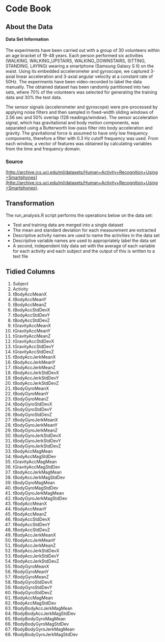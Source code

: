 Code Book
========

About the Data
--------------
#### Data Set Information

The experiments have been carried out with a group of 30 volunteers within an age bracket of 19-48 years. Each person performed six activities (WALKING, WALKING_UPSTAIRS, WALKING_DOWNSTAIRS, SITTING, STANDING, LAYING) wearing a smartphone (Samsung Galaxy S II) on the waist. Using its embedded accelerometer and gyroscope, we captured 3-axial linear acceleration and 3-axial angular velocity at a constant rate of 50Hz. The experiments have been video-recorded to label the data manually. The obtained dataset has been randomly partitioned into two sets, where 70% of the volunteers was selected for generating the training data and 30% the test data.

The sensor signals (accelerometer and gyroscope) were pre-processed by applying noise filters and then sampled in fixed-width sliding windows of 2.56 sec and 50% overlap (128 readings/window). The sensor acceleration signal, which has gravitational and body motion components, was separated using a Butterworth low-pass filter into body acceleration and gravity. The gravitational force is assumed to have only low frequency components, therefore a filter with 0.3 Hz cutoff frequency was used. From each window, a vector of features was obtained by calculating variables from the time and frequency domain. 

### Source

[http://archive.ics.uci.edu/ml/datasets/Human+Activity+Recognition+Using+Smartphones](http://archive.ics.uci.edu/ml/datasets/Human+Activity+Recognition+Using+Smartphones).


Transformation
-------------------

The run_analysis.R script performs the operations below on the data set:

- Test and training data are merged into a single dataset
- The mean and standard deviation for each measurement are extracted
- Descriptive activity names are used to name the activities in the data set
- Descriptive variable names are used to appropriately label the data set
- A second, independent tidy data set with the average of each variable for each activity and each subject and the output of this is written to a text file

Tidied Columns
-------------------
1. Subject
2. Activity
3. tBodyAccMeanX
4. tBodyAccMeanY
5. tBodyAccMeanZ
6. tBodyAccStdDevX
7. tBodyAccStdDevY
8. tBodyAccStdDevZ
9. tGravityAccMeanX
10. tGravityAccMeanY
11. tGravityAccMeanZ
12. tGravityAccStdDevX
13. tGravityAccStdDevY
14. tGravityAccStdDevZ
15. tBodyAccJerkMeanX
16. tBodyAccJerkMeanY
17. tBodyAccJerkMeanZ
18. tBodyAccJerkStdDevX
19. tBodyAccJerkStdDevY
20. tBodyAccJerkStdDevZ
21. tBodyGyroMeanX
22. tBodyGyroMeanY
23. tBodyGyroMeanZ
24. tBodyGyroStdDevX
25. tBodyGyroStdDevY
26. tBodyGyroStdDevZ
27. tBodyGyroJerkMeanX
28. tBodyGyroJerkMeanY
29. tBodyGyroJerkMeanZ
30. tBodyGyroJerkStdDevX
31. tBodyGyroJerkStdDevY
32. tBodyGyroJerkStdDevZ
33. tBodyAccMagMean
34. tBodyAccMagStdDev
35. tGravityAccMagMean
36. tGravityAccMagStdDev
37. tBodyAccJerkMagMean
38. tBodyAccJerkMagStdDev
39. tBodyGyroMagMean
40. tBodyGyroMagStdDev
41. tBodyGyroJerkMagMean
42. tBodyGyroJerkMagStdDev
43. fBodyAccMeanX
44. fBodyAccMeanY
45. fBodyAccMeanZ
46. fBodyAccStdDevX
47. fBodyAccStdDevY
48. fBodyAccStdDevZ
49. fBodyAccJerkMeanX
50. fBodyAccJerkMeanY
51. fBodyAccJerkMeanZ
52. fBodyAccJerkStdDevX
53. fBodyAccJerkStdDevY
54. fBodyAccJerkStdDevZ
55. fBodyGyroMeanX
56. fBodyGyroMeanY
57. fBodyGyroMeanZ
58. fBodyGyroStdDevX
59. fBodyGyroStdDevY
60. fBodyGyroStdDevZ
61. fBodyAccMagMean
62. fBodyAccMagStdDev
63. fBodyBodyAccJerkMagMean
64. fBodyBodyAccJerkMagStdDev
65. fBodyBodyGyroMagMean
66. fBodyBodyGyroMagStdDev
67. fBodyBodyGyroJerkMagMean
68. fBodyBodyGyroJerkMagStdDev